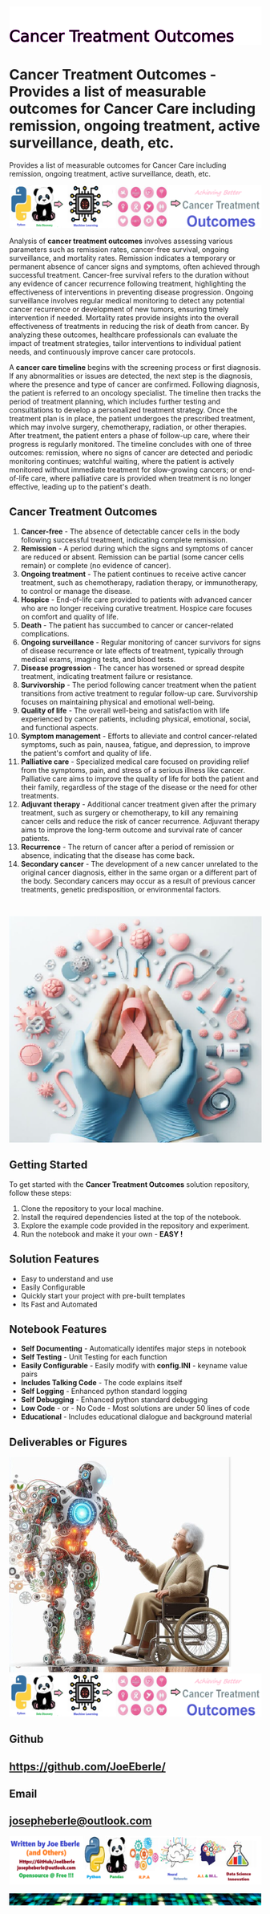
![Image image_filename](solution_sign.png)

# Cancer Treatment Outcomes - Provides a list of measurable outcomes for Cancer Care including remission, ongoing treatment, active surveillance, death, etc.  
Provides a list of measurable outcomes for Cancer Care including remission, ongoing treatment, active surveillance, death, etc.  

![Image image_filename](code.png)

Analysis of **cancer treatment outcomes** involves assessing various parameters such as remission rates, cancer-free survival, ongoing surveillance, and mortality rates. Remission indicates a temporary or permanent absence of cancer signs and symptoms, often achieved through successful treatment. Cancer-free survival refers to the duration without any evidence of cancer recurrence following treatment, highlighting the effectiveness of interventions in preventing disease progression. Ongoing surveillance involves regular medical monitoring to detect any potential cancer recurrence or development of new tumors, ensuring timely intervention if needed. Mortality rates provide insights into the overall effectiveness of treatments in reducing the risk of death from cancer. By analyzing these outcomes, healthcare professionals can evaluate the impact of treatment strategies, tailor interventions to individual patient needs, and continuously improve cancer care protocols.

A **cancer care timeline** begins with the screening process or first diagnosis. If any abnormalities or issues are detected, the next step is the diagnosis, where the presence and type of cancer are confirmed. Following diagnosis, the patient is referred to an oncology specialist. The timeline then tracks the period of treatment planning, which includes further testing and consultations to develop a personalized treatment strategy. Once the treatment plan is in place, the patient undergoes the prescribed treatment, which may involve surgery, chemotherapy, radiation, or other therapies. After treatment, the patient enters a phase of follow-up care, where their progress is regularly monitored. The timeline concludes with one of three outcomes: remission, where no signs of cancer are detected and periodic monitoring continues; watchful waiting, where the patient is actively monitored without immediate treatment for slow-growing cancers; or end-of-life care, where palliative care is provided when treatment is no longer effective, leading up to the patient's death.

 ## Cancer Treatment Outcomes 
 1. **Cancer-free** - The absence of detectable cancer cells in the body following successful treatment, indicating complete remission. 
  2. **Remission** - A period during which the signs and symptoms of cancer are reduced or absent. Remission can be partial (some cancer cells remain) or complete (no evidence of cancer). 
  3. **Ongoing treatment** - The patient continues to receive active cancer treatment, such as chemotherapy, radiation therapy, or immunotherapy, to control or manage the disease. 
  4. **Hospice** - End-of-life care provided to patients with advanced cancer who are no longer receiving curative treatment. Hospice care focuses on comfort and quality of life. 
  5. **Death** - The patient has succumbed to cancer or cancer-related complications. 
  6. **Ongoing surveillance** - Regular monitoring of cancer survivors for signs of disease recurrence or late effects of treatment, typically through medical exams, imaging tests, and blood tests. 
  7. **Disease progression** - The cancer has worsened or spread despite treatment, indicating treatment failure or resistance. 
  8. **Survivorship** - The period following cancer treatment when the patient transitions from active treatment to regular follow-up care. Survivorship focuses on maintaining physical and emotional well-being. 
  9. **Quality of life** - The overall well-being and satisfaction with life experienced by cancer patients, including physical, emotional, social, and functional aspects. 
  10. **Symptom management** - Efforts to alleviate and control cancer-related symptoms, such as pain, nausea, fatigue, and depression, to improve the patient's comfort and quality of life. 
  11. **Palliative care** - Specialized medical care focused on providing relief from the symptoms, pain, and stress of a serious illness like cancer. Palliative care aims to improve the quality of life for both the patient and their family, regardless of the stage of the disease or the need for other treatments. 
  12. **Adjuvant therapy** - Additional cancer treatment given after the primary treatment, such as surgery or chemotherapy, to kill any remaining cancer cells and reduce the risk of cancer recurrence. Adjuvant therapy aims to improve the long-term outcome and survival rate of cancer patients. 
  13. **Recurrence** - The return of cancer after a period of remission or absence, indicating that the disease has come back. 
  14. **Secondary cancer** - The development of a new cancer unrelated to the original cancer diagnosis, either in the same organ or a different part of the body. Secondary cancers may occur as a result of previous cancer treatments, genetic predisposition, or environmental factors. 
 <br>

![Image image_filename](sample.png)

## Getting Started
To get started with the **Cancer Treatment Outcomes** solution repository, follow these steps:
1. Clone the repository to your local machine.
2. Install the required dependencies listed at the top of the notebook.
3. Explore the example code provided in the repository and experiment.
4. Run the notebook and make it your own - **EASY !**
    
## Solution Features
- Easy to understand and use  
- Easily Configurable 
- Quickly start your project with pre-built templates
- Its Fast and Automated

## Notebook Features
- **Self Documenting** - Automatically identifes major steps in notebook 
- **Self Testing** - Unit Testing for each function
- **Easily Configurable** - Easily modify with **config.INI** - keyname value pairs
- **Includes Talking Code** - The code explains itself 
- **Self Logging** - Enhanced python standard logging   
- **Self Debugging** - Enhanced python standard debugging
- **Low Code** - or - No Code  - Most solutions are under 50 lines of code
- **Educational** - Includes educational dialogue and background material
    
## Deliverables or Figures
 ![additional_image](AI_assitant.png)  <br>![additional_image](cancer_treatment_outcomes.png)  <br>
    

## Github    
## https://github.com/JoeEberle/ 

## Email 
## josepheberle@outlook.com 

    
![Developer](developer.png)

![Brand](brand.png)
    